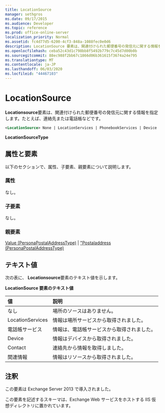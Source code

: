 ```yaml
---
title: LocationSource
manager: sethgros
ms.date: 09/17/2015
ms.audience: Developer
ms.topic: reference
ms.prod: office-online-server
localization_priority: Normal
ms.assetid: fc4d77d5-6200-4cf3-848a-1088fec0e0d6
description: LocationSource 要素は、関連付けられた郵便番号の発信元に関する情報を指定します。たとえば、連絡先または電話帳などです。
ms.openlocfilehash: ceba52c43d1c798bb8f5492b779c7c45d7d00b0b
ms.sourcegitcommit: 88ec988f2bb67c1866d06b361615f3674a24e795
ms.translationtype: MT
ms.contentlocale: ja-JP
ms.lasthandoff: 06/03/2020
ms.locfileid: "44467103"
---
```

# <a name="locationsource"></a>LocationSource

**Locationsource**要素は、関連付けられた郵便番号の発信元に関する情報を指定します。たとえば、連絡先または電話帳などです。 
  
```XML
<LocationSource> None | LocationServices | PhonebookServices | Device | Contact | Resource </LocationSource>
```

 **LocationSourceType**
## <a name="attributes-and-elements"></a>属性と要素

以下のセクションで、属性、子要素、親要素について説明します。
  
### <a name="attributes"></a>属性

なし。
  
### <a name="child-elements"></a>子要素

なし。
  
### <a name="parent-elements"></a>親要素

[Value (PersonaPostalAddressType)](value-personapostaladdresstype.md)  | ["Postaladdress (PersonaPostalAddressType)](postaladdress-personapostaladdresstype.md)
  
## <a name="text-value"></a>テキスト値

次の表に、 **Locationsource**要素のテキスト値を示します。 
  
**LocationSource 要素のテキスト値**

|**値**|**説明**|
|:-----|:-----|
|なし  <br/> |場所のソースはありません。  <br/> |
|LocationServices  <br/> |情報は場所サービスから取得されました。  <br/> |
|電話帳サービス  <br/> |情報は、電話帳サービスから取得されました。  <br/> |
|Device  <br/> |情報はデバイスから取得されました。  <br/> |
|Contact  <br/> |連絡先から情報を取得しました。  <br/> |
|関連情報  <br/> |情報はリソースから取得されました。  <br/> |
   
## <a name="remarks"></a>注釈

この要素は Exchange Server 2013 で導入されました。
  
この要素を記述するスキーマは、Exchange Web サービスをホストする IIS 仮想ディレクトリに置かれています。
  

